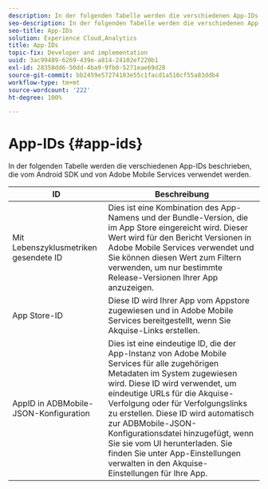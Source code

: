 ```yaml
---
description: In der folgenden Tabelle werden die verschiedenen App-IDs beschrieben, die vom Android SDK und von Adobe Mobile Services verwendet werden.
seo-description: In der folgenden Tabelle werden die verschiedenen App-IDs beschrieben, die vom Android SDK und von Adobe Mobile Services verwendet werden.
seo-title: App-IDs
solution: Experience Cloud,Analytics
title: App-IDs
topic-fix: Developer and implementation
uuid: 3ac99489-6269-439e-a814-24102ef220b1
exl-id: 28358dd6-50dd-4ba9-9fb0-5271eae69d28
source-git-commit: bb2459e57274183e55c1facd1a510cf55a83ddb4
workflow-type: tm+mt
source-wordcount: '222'
ht-degree: 100%

---
```


# App-IDs {#app-ids}

In der folgenden Tabelle werden die verschiedenen App-IDs beschrieben, die vom Android SDK und von Adobe Mobile Services verwendet werden.

| ID | Beschreibung |
|--- |--- |
| Mit Lebenszyklusmetriken gesendete ID | Dies ist eine Kombination des App-Namens und der Bundle-Version, die im App Store eingereicht wird. Dieser Wert wird für den Bericht Versionen in Adobe Mobile Services verwendet und Sie können diesen Wert zum Filtern verwenden, um nur bestimmte Release-Versionen Ihrer App anzuzeigen. |
| App Store-ID | Diese ID wird Ihrer App vom Appstore zugewiesen und in Adobe Mobile Services bereitgestellt, wenn Sie Akquise-Links erstellen. |
| AppID in ADBMobile-JSON-Konfiguration | Dies ist eine eindeutige ID, die der App-Instanz von Adobe Mobile Services für alle zugehörigen Metadaten im System zugewiesen wird. Diese ID wird verwendet, um eindeutige URLs für die Akquise-Verfolgung oder für Verfolgungslinks zu erstellen. Diese ID wird automatisch zur ADBMobile-JSON-Konfigurationsdatei hinzugefügt, wenn Sie sie vom UI herunterladen. Sie finden Sie unter App-Einstellungen verwalten in den Akquise-Einstellungen für Ihre App. |
